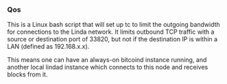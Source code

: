 ### Qos ###

This is a Linux bash script that will set up tc to limit the outgoing bandwidth for connections to the Linda network. It limits outbound TCP traffic with a source or destination port of 33820, but not if the destination IP is within a LAN (defined as 192.168.x.x).

This means one can have an always-on bitcoind instance running, and another local lindad instance which connects to this node and receives blocks from it.
